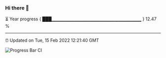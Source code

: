 ### Hi there 👋

⏳ Year progress { ███▁▁▁▁▁▁▁▁▁▁▁▁▁▁▁▁▁▁▁▁▁▁▁▁▁▁▁ } 12.47 %

---

⏰ Updated on Tue, 15 Feb 2022 12:21:40 GMT

![Progress Bar CI](https://github.com/liununu/liununu/workflows/Progress%20Bar%20CI/badge.svg)
